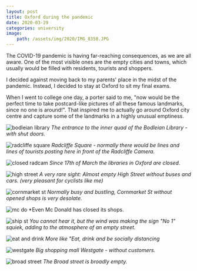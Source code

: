```yaml
---
layout: post
title: Oxford during the pandemic
date: 2020-03-29
categories: university
image:
    path: /assets/img/2020/IMG_8358.JPG
---
```



The COVID-19 pandemic is having far-reaching consequences, as we are all aware. One of the most visible ones are the empty cities and towns, which usually would be filled with residents, tourists and shoppers.

I decided against moving back to my parents' place in the midst of the pandemic. Instead, I decided to stay at Oxford to sit my final exams.

When I went to college one day, a porter said to me, "now would be the perfect time to take postcard-like pictures of all these famous landmarks, since no one is around!". That inspired me to actually go around Oxford city centre and capture some of the landmarks in a highly unusual emptiness.

![bodleian library](../assets/img/2020/IMG_8357.JPG)
*The entrance to the inner quad of the Bodleian Library - with shut doors.*

![radcliffe square](../assets/img/2020/IMG_8362.JPG)
*Radcliffe Square - normally there would be lines and lines of tourists posting here in front of the Radcliffe Camera.*

![closed radcam](../assets/img/2020/IMG_8364.JPG)
*Since 17th of March the libraries in Oxford are closed.*

![high street](../assets/img/2020/IMG_8370.JPG)
*A very rare sight: Almost empty High Street without buses and cars. (very pleasant for cyclists like me)*

![cornmarket st](../assets/img/2020/IMG_8377.JPG)
*Normally busy and bustling, Cornmarket St without opened shops is very desolate.*


![mc do](../assets/img/2020/IMG_8379.JPG)
*Even Mc Donald has closed its shops.

![ship st](../assets/img/2020/IMG_8382.JPG)
*You cannot hear it, but the wind was making the sign "No 1" squiek, adding to the atmosphere of an empty street.*

![eat and drink](../assets/img/2020/IMG_8387.JPG)
*More like "Eat, drink and be socially distancing*

![westgate](../assets/img/2020/IMG_8393.JPG)
*Big shopping mall Westgate - without customers.*

![broad street](../assets/img/2020/IMG_8394.JPG)
*The Broad street is broadly empty.*
